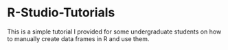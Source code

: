 # R-Studio-Tutorials

This is a simple tutorial I provided for some undergraduate students on how to manually create data frames in R and use them.
